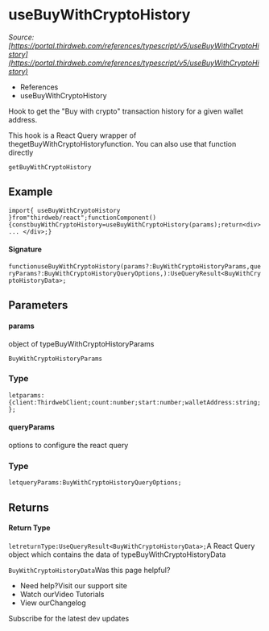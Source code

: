 # useBuyWithCryptoHistory

*Source: [https://portal.thirdweb.com/references/typescript/v5/useBuyWithCryptoHistory](https://portal.thirdweb.com/references/typescript/v5/useBuyWithCryptoHistory)*

* References
* useBuyWithCryptoHistory

Hook to get the "Buy with crypto" transaction history for a given wallet address.

This hook is a React Query wrapper of thegetBuyWithCryptoHistoryfunction.
You can also use that function directly

`getBuyWithCryptoHistory`
## Example

`import{ useBuyWithCryptoHistory }from"thirdweb/react";functionComponent() {constbuyWithCryptoHistory=useBuyWithCryptoHistory(params);return<div> ... </div>;}`
#### Signature

`functionuseBuyWithCryptoHistory(params?:BuyWithCryptoHistoryParams,queryParams?:BuyWithCryptoHistoryQueryOptions,):UseQueryResult<BuyWithCryptoHistoryData>;`
## Parameters

#### params

object of typeBuyWithCryptoHistoryParams

`BuyWithCryptoHistoryParams`
### Type

`letparams:{client:ThirdwebClient;count:number;start:number;walletAddress:string;};`
#### queryParams

options to configure the react query

### Type

`letqueryParams:BuyWithCryptoHistoryQueryOptions;`
## Returns

#### Return Type

`letreturnType:UseQueryResult<BuyWithCryptoHistoryData>;`A React Query object which contains the data of typeBuyWithCryptoHistoryData

`BuyWithCryptoHistoryData`Was this page helpful?

* Need help?Visit our support site
* Watch ourVideo Tutorials
* View ourChangelog

Subscribe for the latest dev updates


